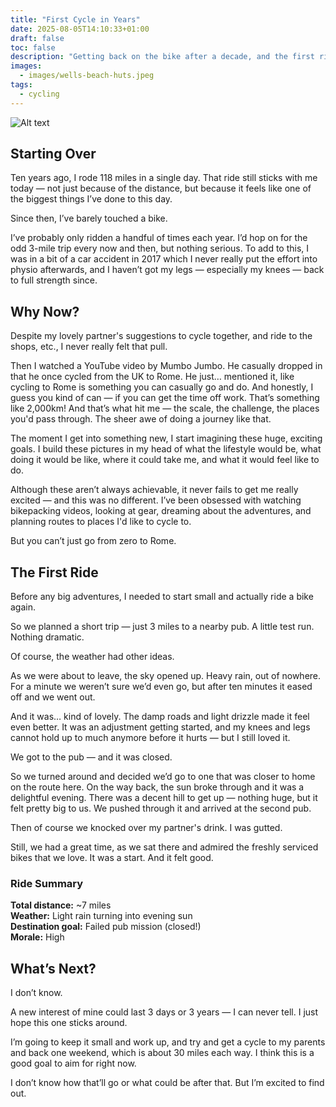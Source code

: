 ```yaml
---
title: "First Cycle in Years"
date: 2025-08-05T14:10:33+01:00
draft: false
toc: false
description: "Getting back on the bike after a decade, and the first ride that restarted it all."
images: 
  - images/wells-beach-huts.jpeg
tags: 
  - cycling
---
```


![Alt text](images/wells-beach-huts.jpg)

## Starting Over

Ten years ago, I rode 118 miles in a single day. That ride still sticks with me today — not just because of the distance, but because it feels like one of the biggest things I’ve done to this day.

Since then, I’ve barely touched a bike.

I’ve probably only ridden a handful of times each year. I’d hop on for the odd 3-mile trip every now and then, but nothing serious. To add to this, I was in a bit of a car accident in 2017 which I never really put the effort into physio afterwards, and I haven’t got my legs — especially my knees — back to full strength since.

## Why Now?

Despite my lovely partner's suggestions to cycle together, and ride to the shops, etc., I never really felt that pull.

Then I watched a YouTube video by Mumbo Jumbo. He casually dropped in that he once cycled from the UK to Rome. He just… mentioned it, like cycling to Rome is something you can casually go and do. And honestly, I guess you kind of can — if you can get the time off work. That’s something like 2,000km! And that’s what hit me — the scale, the challenge, the places you'd pass through. The sheer awe of doing a journey like that.

The moment I get into something new, I start imagining these huge, exciting goals. I build these pictures in my head of what the lifestyle would be, what doing it would be like, where it could take me, and what it would feel like to do.

Although these aren’t always achievable, it never fails to get me really excited — and this was no different. I’ve been obsessed with watching bikepacking videos, looking at gear, dreaming about the adventures, and planning routes to places I'd like to cycle to.

But you can’t just go from zero to Rome.

## The First Ride

Before any big adventures, I needed to start small and actually ride a bike again.

So we planned a short trip — just 3 miles to a nearby pub. A little test run. Nothing dramatic.

Of course, the weather had other ideas.

As we were about to leave, the sky opened up. Heavy rain, out of nowhere. For a minute we weren’t sure we’d even go, but after ten minutes it eased off and we went out.

And it was… kind of lovely. The damp roads and light drizzle made it feel even better. It was an adjustment getting started, and my knees and legs cannot hold up to much anymore before it hurts — but I still loved it.

We got to the pub — and it was closed.

So we turned around and decided we’d go to one that was closer to home on the route here. On the way back, the sun broke through and it was a delightful evening. There was a decent hill to get up — nothing huge, but it felt pretty big to us. We pushed through it and arrived at the second pub.

Then of course we knocked over my partner's drink. I was gutted.

Still, we had a great time, as we sat there and admired the freshly serviced bikes that we love. It was a start. And it felt good.

### Ride Summary

**Total distance:** ~7 miles  
**Weather:** Light rain turning into evening sun  
**Destination goal:** Failed pub mission (closed!)  
**Morale:** High

## What’s Next?

I don’t know.

A new interest of mine could last 3 days or 3 years — I can never tell. I just hope this one sticks around.

I’m going to keep it small and work up, and try and get a cycle to my parents and back one weekend, which is about 30 miles each way. I think this is a good goal to aim for right now.

I don’t know how that’ll go or what could be after that. But I’m excited to find out.


